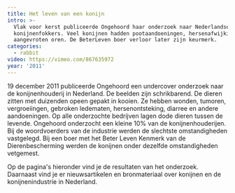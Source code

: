 ```yaml
---
title: Het leven van een konijn
intro: >-
  Vlak voor kerst publiceerde Ongehoord haar onderzoek naar Nederlandse
  konijnenfokkers. Veel konijnen hadden pootaandoeningen, hersenafwijkingen en
  aangevroten oren. De BeterLeven boer verloor later zijn keurmerk.
categories:
  - rabbit
video: https://vimeo.com/867635972
year: '2011'
---
```

19 december 2011 publiceerde Ongehoord een undercover onderzoek naar de konijnenhouderij in Nederland. De beelden zijn schrikbarend. De dieren zitten met duizenden opeen gepakt in kooien. Ze hebben wonden, tumoren, vergroeiingen, gebroken ledematen, hersenontsteking, diarree en andere aandoeningen. Op alle onderzochte bedrijven lagen dode dieren tussen de levende. Ongehoord onderzocht een kleine 10% van de konijnenhouderijen. Bij de woordvoerders van de industrie werden de slechtste omstandigheden vastgelegd. Bij een boer met het Beter Leven Kenmerk van de Dierenbescherming werden de konijnen onder dezelfde omstandigheden vetgemest.

Op de pagina's hieronder vind je de resultaten van het onderzoek. Daarnaast vind je er nieuwsartikelen en bronmateriaal over konijnen en de konijnenindustrie in Nederland.